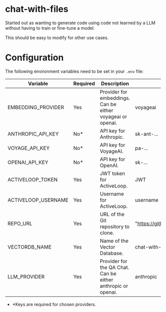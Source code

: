 # chat-with-files

Started out as wanting to generate code using code not learned by a LLM without having to train or fine-tune a model.

This should be easy to modify for other use cases.

# Configuration

The following environment variables need to be set in your `.env` file:

| Variable | Required | Description | Example |
| --- | --- | --- | --- |
| EMBEDDING_PROVIDER | Yes | Provider for embeddings. Can be either voyageai or openai. | voyageai |
| ANTHROPIC_API_KEY | No* | API key for Anthropic. | sk-ant-... |
| VOYAGE_API_KEY | No* | API key for VoyageAI. | pa-... |
| OPENAI_API_KEY | No* | API key for OpenAI. | sk-... |
| ACTIVELOOP_TOKEN | Yes | JWT token for ActiveLoop. | JWT |
| ACTIVELOOP_USERNAME | Yes | Username for ActiveLoop. | username |
| REPO_URL | Yes | URL of the Git repository to clone. | "https://github.com/username/repo" |
| VECTORDB_NAME | Yes | Name of the Vector Database. | chat-with-files |
| LLM_PROVIDER | Yes | Provider for the QA Chat. Can be either anthropic or openai. | anthropic |
- *Keys are required for chosen providers.
